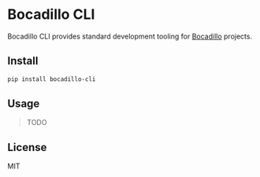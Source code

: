 # Bocadillo CLI

Bocadillo CLI provides standard development tooling for [Bocadillo] projects.

[bocadillo]: https://github.com/bocadilloproject/bocadillo

## Install

```bash
pip install bocadillo-cli
```

## Usage

> TODO

## License

MIT
